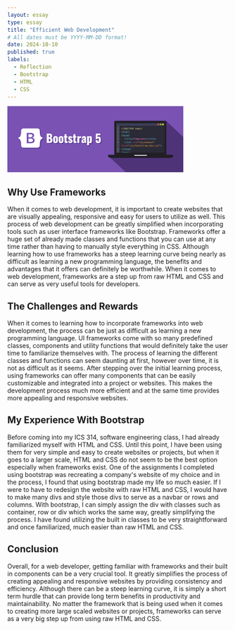 ```yaml
---
layout: essay
type: essay
title: "Efficient Web Development"
# All dates must be YYYY-MM-DD format!
date: 2024-10-10
published: true
labels:
  - Reflection
  - Bootstrap
  - HTML
  - CSS
---
```


<img width="400px" class="rounded float-start pe-4" src="../img/bootstrap-5.0-illustration.png">

## Why Use Frameworks

When it comes to web development, it is important to create websites that are visually appealing, responsive and easy for users to utilize as well. This process of web development can be greatly simplified when incorporating tools such as user interface frameworks like Bootstrap. Frameworks offer a huge set of already made classes and functions that you can use at any time rather than having to manually style everything in CSS. Although learning how to use frameworks has a steep learning curve being nearly as difficult as learning a new programming language, the benefits and advantages that it offers can definitely be worthwhile. When it comes to web development, frameworks are a step up from raw HTML and CSS and can serve as very useful tools for developers. 

## The Challenges and Rewards

When it comes to learning how to incorporate frameworks into web development, the process can be just as difficult as learning a new programming language. UI frameworks come with so many predefined classes, components and utility functions that would definitely take the user time to familiarize themselves with. The process of learning the different classes and functions can seem daunting at first, however over time, it is not as difficult as it seems. After stepping over the initial learning process, using frameworks can offer many components that can be easily customizable and integrated into a project or websites. This makes the development process much more efficient and at the same time provides more appealing and responsive websites. 

## My Experience With Bootstrap

Before coming into my ICS 314, software engineering class, I had already familiarized myself with HTML and CSS. Until this point, I have been using them for very simple and easy to create websites or projects, but when it goes to a larger scale, HTML and CSS do not seem to be the best option especially when frameworks exist. One of the assignments I completed using bootstrap was recreating a company's website of my choice and in the process, I found that using bootstrap made my life so much easier. If I were to have to redesign the website with raw HTML and CSS, I would have to make many divs and style those divs to serve as a navbar or rows and columns. With bootstrap, I can simply assign the div with classes such as container, row or div which works the same way, greatly simplifying the process. I have found utilizing the built in classes to be very straightforward and once familiarized, much easier than raw HTML and CSS. 

## Conclusion 

Overall, for a web developer, getting familiar with frameworks and their built in components can be a very crucial tool. It greatly simplifies the process of creating appealing and responsive websites by providing consistency and efficiency. Although there can be a steep learning curve, it is simply a short term hurdle that can provide long term benefits in productivity and maintainability. No matter the framework that is being used when it comes to creating more large scaled websites or projects, frameworks can serve as a very big step up from using raw HTML and CSS. 




